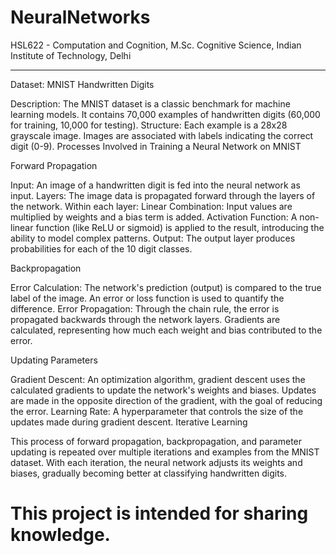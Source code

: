 # NeuralNetworks
 
HSL622 - Computation and Cognition,
M.Sc. Cognitive Science,
Indian Institute of Technology, Delhi

----------------------------------------------------------------------

Dataset: MNIST Handwritten Digits

Description: The MNIST dataset is a classic benchmark for machine learning models. It contains 70,000 examples of handwritten digits (60,000 for training, 10,000 for testing).
Structure:
Each example is a 28x28 grayscale image.
Images are associated with labels indicating the correct digit (0-9).
Processes Involved in Training a Neural Network on MNIST

Forward Propagation

Input: An image of a handwritten digit is fed into the neural network as input.
Layers: The image data is propagated forward through the layers of the network. Within each layer:
Linear Combination: Input values are multiplied by weights and a bias term is added.
Activation Function: A non-linear function (like ReLU or sigmoid) is applied to the result, introducing the ability to model complex patterns.
Output: The output layer produces probabilities for each of the 10 digit classes.

Backpropagation

Error Calculation: The network's prediction (output) is compared to the true label of the image. An error or loss function is used to quantify the difference.
Error Propagation: Through the chain rule, the error is propagated backwards through the network layers. Gradients are calculated, representing how much each weight and bias contributed to the error.

Updating Parameters

Gradient Descent: An optimization algorithm, gradient descent uses the calculated gradients to update the network's weights and biases.
Updates are made in the opposite direction of the gradient, with the goal of reducing the error.
Learning Rate: A hyperparameter that controls the size of the updates made during gradient descent.
Iterative Learning

This process of forward propagation, backpropagation, and parameter updating is repeated over multiple iterations and examples from the MNIST dataset. With each iteration, the neural network adjusts its weights and biases, gradually becoming better at classifying handwritten digits.




# This project is intended for sharing knowledge.

